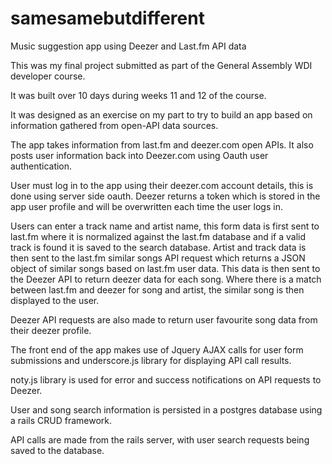 samesamebutdifferent
====================

Music suggestion app using Deezer and Last.fm API data

This was my final project submitted as part of the General Assembly WDI developer course.

It was built over 10 days during weeks 11 and 12 of the course.

It was designed as an exercise on my part to try to build an app based on information gathered from open-API data sources.

The app takes information from last.fm and deezer.com open APIs.  It also posts user information back into Deezer.com using 
Oauth user authentication.

User must log in to the app using their deezer.com account details, this is done using server side oauth.  Deezer returns a
token which is stored in the app user profile and will be overwritten each time the user logs in.

Users can enter a track name and artist name, this form data is first sent to last.fm where it is normalized against the last.fm database 
and if a valid track is found it is saved to the search database.  Artist and track data is then sent to the last.fm similar songs API request
which returns a JSON object of similar songs based on last.fm user data.  This data is then sent to the Deezer API to return deezer data for each song.
Where there is a match between last.fm and deezer for song and artist, the similar song is then displayed to the user.

Deezer API requests are also made to return user favourite song data from their deezer profile.

The front end of the app makes use of Jquery AJAX calls for user form submissions and underscore.js library for displaying API call results.

noty.js library is used for error and success notifications on API requests to Deezer.

User and song search information is persisted in a postgres database using a rails CRUD framework.

API calls are made from the rails server, with user search requests being saved to the database.  




